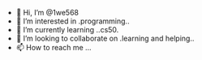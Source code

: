 - 👋 Hi, I’m @1we568
- 👀 I’m interested in .programming..
- 🌱 I’m currently learning ..cs50.
- 💞️ I’m looking to collaborate on .learning and helping..
- 📫 How to reach me ...

<!---
1we568/1we568 is a ✨ special ✨ repository because its `README.md` (this file) appears on your GitHub profile.
You can click the Preview link to take a look at your changes.
--->
